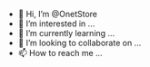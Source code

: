 - 👋 Hi, I’m @OnetStore
- 👀 I’m interested in ...
- 🌱 I’m currently learning ...
- 💞️ I’m looking to collaborate on ...
- 📫 How to reach me ...

<!---
OnetStore/OnetStore is a ✨ special ✨ repository because its `README.md` (this file) appears on your GitHub profile.
You can click the Preview link to take a look at your changes.
--->

